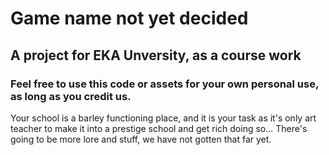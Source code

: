 # Game name not yet decided
## A project for EKA Unversity, as a course work
### Feel free to use this code or assets for your own personal use, as long as you credit us.


 Your school is a barley functioning place, and it is your task as it's only art teacher to make it into a prestige school and get rich doing so...
 There's going to be more lore and stuff, we have not gotten that far yet.

